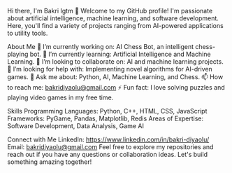 Hi there, I'm Bakri Igtm 👋
Welcome to my GitHub profile! I'm passionate about artificial intelligence, machine learning, and software development. Here, you'll find a variety of projects ranging from AI-powered applications to utility tools.

About Me
🔭 I’m currently working on: AI Chess Bot, an intelligent chess-playing bot.
🌱 I’m currently learning: Artificial Intelligence and Machine Learning.
👯 I’m looking to collaborate on: AI and machine learning projects.
🤔 I’m looking for help with: Implementing novel algorithms for AI-driven games.
💬 Ask me about: Python, AI, Machine Learning, and Chess.
📫 How to reach me: bakridiyaolu@gmail.com
⚡ Fun fact: I love solving puzzles and playing video games in my free time.


Skills
Programming Languages: Python, C++, HTML, CSS, JavaScript
Frameworks: PyGame, Pandas, Matplotlib, Redis
Areas of Expertise: Software Development, Data Analysis, Game AI

Connect with Me
LinkedIn: https://www.linkedin.com/in/bakri-diyaolu/
Email: bakridiyaolu@gmail.com
Feel free to explore my repositories and reach out if you have any questions or collaboration ideas. Let's build something amazing together!



<!---
Bakri-Igtm/Bakri-Igtm is a ✨ special ✨ repository because its `README.md` (this file) appears on your GitHub profile.
You can click the Preview link to take a look at your changes.
--->
